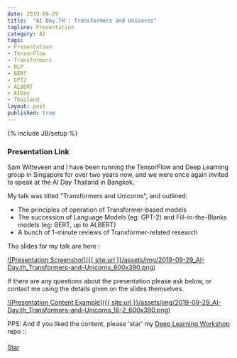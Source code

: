 ```yaml
---
date: 2019-09-29
title:  "AI Day.TH : Transformers and Unicorns"
tagline: Presentation
category: AI
tags:
- Presentation
- TensorFlow
- Transformers
- NLP
- BERT
- GPT2
- ALBERT
- AIDay
- Thailand
layout: post
published: true
---
```

{% include JB/setup %}

### Presentation Link

Sam Witteveen and I have been running the TensorFlow and Deep Learning group in Singapore for over two years now, and 
we were once again invited to speak at the AI Day Thailand in Bangkok.

My talk was titled "Transformers and Unicorns", and outlined:
*  The principles of operation of Transformer-based models
*  The succession of Language Models (eg: GPT-2) and Fill-in-the-Blanks models (eg: BERT, up to ALBERT)
*  A bunch of 1-minute reviews of Transformer-related research

The slides for my talk are here :

<a href="http://redcatlabs.com/2019-09-29_AI-Day.th_Transformers-and-Unicorns/" target="_blank">
![Presentation Screenshot]({{ site.url }}/assets/img/2019-09-29_AI-Day.th_Transformers-and-Unicorns_600x390.png)
</a>

If there are any questions about the presentation please ask below, 
or contact me using the details given on the slides themselves.

<a href="http://redcatlabs.com/2019-09-29_AI-Day.th_Transformers-and-Unicorns/#/16/2" target="_blank">
![Presentation Content Example]({{ site.url }}/assets/img/2019-09-29_AI-Day.th_Transformers-and-Unicorns_16-2_600x390.png)
</a>


PPS:  And if you liked the content, please 'star' my <a href="https://github.com/mdda/deep-learning-workshop" target="_blank">Deep Learning Workshop</a> repo ::
<!-- From :: https://buttons.github.io/ -->
<!-- Place this tag where you want the button to render. -->
<span style="position:relative;top:5px;">
<a aria-label="Star mdda/deep-learning-workshop on GitHub" data-count-aria-label="# stargazers on GitHub" data-count-api="/repos/mdda/deep-learning-workshop#stargazers_count" data-count-href="/mdda/deep-learning-workshop/stargazers" data-icon="octicon-star" href="https://github.com/mdda/deep-learning-workshop" class="github-button">Star</a>
<!-- Place this tag right after the last button or just before your close body tag. -->
<script async defer id="github-bjs" src="https://buttons.github.io/buttons.js"></script>
</span>

